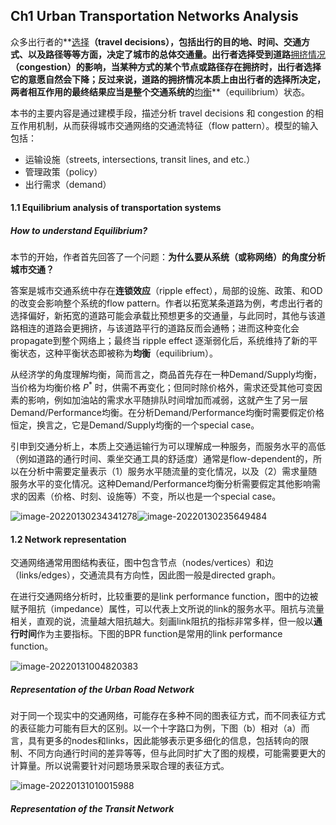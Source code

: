 ## Ch1 Urban Transportation Networks Analysis

众多出行者的**<u>选择</u>**（travel decisions），包括出行的目的地、时间、交通方式、以及路径等等方面，决定了城市的总体交通量。出行者选择受到道路**<u>拥挤情况</u>**（congestion）的影响，当某种方式的某个节点或路径存在拥挤时，出行者选择它的意愿自然会下降；反过来说，道路的拥挤情况本质上由出行者的选择所决定，两者相互作用的最终结果应当是整个交通系统的**<u>均衡</u>**（equilibrium）状态。

本书的主要内容是通过建模手段，描述分析 travel decisions 和 congestion 的相互作用机制，从而获得城市交通网络的交通流特征（flow pattern）。模型的输入包括：

- 运输设施（streets, intersections, transit lines, and etc.）
- 管理政策（policy）
- 出行需求（demand）

#### 1.1 Equilibrium analysis of transportation systems

##### How to understand Equilibrium?

本节的开始，作者首先回答了一个问题：**为什么要从系统（或称网络）的角度分析城市交通？**

答案是城市交通系统中存在**连锁效应**（ripple effect），局部的设施、政策、和OD的改变会影响整个系统的flow pattern。作者以拓宽某条道路为例，考虑出行者的选择偏好，新拓宽的道路可能会承载比预想更多的交通量，与此同时，其他与该道路相连的道路会更拥挤，与该道路平行的道路反而会通畅；进而这种变化会propagate到整个网络上；最终当 ripple effect 逐渐弱化后，系统维持了新的平衡状态，这种平衡状态即被称为**均衡**（equilibrium）。

从经济学的角度理解均衡，简而言之，商品首先存在一种Demand/Supply均衡，当价格为均衡价格 $P^{*}$ 时，供需不再变化；但同时除价格外，需求还受其他可变因素的影响，例如加油站的需求水平随排队时间增加而减弱，这就产生了另一层Demand/Performance均衡。在分析Demand/Performance均衡时需要假定价格恒定，换言之，它是Demand/Supply均衡的一个special case。

引申到交通分析上，本质上交通运输行为可以理解成一种服务，而服务水平的高低（例如道路的通行时间、乘坐交通工具的舒适度）通常是flow-dependent的，所以在分析中需要定量表示（1）服务水平随流量的变化情况，以及（2）需求量随服务水平的变化情况。这种Demand/Performance均衡分析需要假定其他影响需求的因素（价格、时刻、设施等）不变，所以也是一个special case。

![image-20220130234341278](https://picgo-1306169978.cos.ap-nanjing.myqcloud.com/20220130234348.png)![image-20220130235649484](https://picgo-1306169978.cos.ap-nanjing.myqcloud.com/20220130235649.png)

#### 1.2 Network representation

交通网络通常用图结构表征，图中包含节点（nodes/vertices）和边（links/edges），交通流具有方向性，因此图一般是directed graph。

在进行交通网络分析时，比较重要的是link performance function，图中的边被赋予阻抗（impedance）属性，可以代表上文所说的link的服务水平。阻抗与流量相关，直观的说，流量越大阻抗越大。刻画link阻抗的指标非常多样，但一般以**通行时间**作为主要指标。下图的BPR function是常用的link performance function。

![image-20220131004820383](https://picgo-1306169978.cos.ap-nanjing.myqcloud.com/20220131004820.png)

##### Representation of the Urban Road Network 

对于同一个现实中的交通网络，可能存在多种不同的图表征方式，而不同表征方式的表征能力可能有巨大的区别。以一个十字路口为例，下图（b）相对（a）而言，具有更多的nodes和links，因此能够表示更多细化的信息，包括转向的限制、不同方向通行时间的差异等等，但与此同时扩大了图的规模，可能需要更大的计算量。所以说需要针对问题场景采取合理的表征方式。

![image-20220131010015988](https://picgo-1306169978.cos.ap-nanjing.myqcloud.com/20220131010016.png)

##### Representation of the Transit Network 

